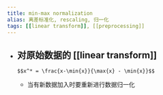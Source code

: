 ```yaml
---
title: min-max normalization
alias: 离差标准化, rescaling, 归一化
tags: [[linear transform]], [[preprocessing]]
---
```


- 对原始数据的 [[linear transform]]
    -
      $$x^* = \frac{x-\min{x}}{\max{x} - \min{x}}$$
    - 当有新数据加入时要重新进行数据归一化